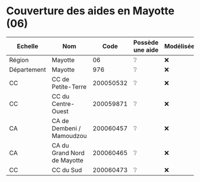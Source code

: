 # Couverture des aides en Mayotte (06)


| Echelle | Nom | Code | Possède une aide | Modélisée | Relue |
| ------- | --- | ---- | ---------------- | --------- | ----- |
| Région | Mayotte | 06 | ❔ | ❌ | ❌ |
| Département | Mayotte | 976 | ❔ | ❌ | ❌ |
| CC | CC de Petite-Terre | 200050532 | ❔ | ❌ | ❌ |
| CC | CC du Centre-Ouest | 200059871 | ❔ | ❌ | ❌ |
| CA | CA de Dembeni / Mamoudzou | 200060457 | ❔ | ❌ | ❌ |
| CA | CA du Grand Nord de Mayotte | 200060465 | ❔ | ❌ | ❌ |
| CC | CC du Sud | 200060473 | ❔ | ❌ | ❌ |
